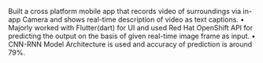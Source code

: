 Built a cross platform mobile app that records video of surroundings
via in-app Camera and shows real-time description of video as text
captions.
• Majorly worked with Flutter(dart) for UI and used Red Hat
OpenShift API for predicting the output on the basis of given
real-time image frame as input.
• CNN-RNN Model Architecture is used and accuracy of prediction is
around 79%.
